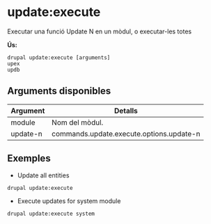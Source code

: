 # update:execute
Executar una funció Update N en un mòdul, o executar-les totes

**Ús:**
```
drupal update:execute [arguments]
upex
updb
```

## Arguments disponibles
Argument | Detalls
---------|-------------
module | Nom del mòdul.
update-n | commands.update.execute.options.update-n

## Exemples
* Update all entities
```
drupal update:execute
```
* Execute updates for system module
```
drupal update:execute system
```
